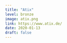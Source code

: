 ```yaml
---
title: "Atix"
level: bronze
image: atix.png
link: https://www.atix.de/
date: 2020-01-13
draft: false
---
```



